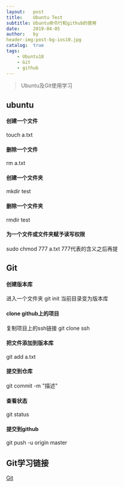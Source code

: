 ```yaml
---
layout:   post
title:    Ubuntu Test
subtitle: Ubuntu命令行和github的使用
date:     2019-04-05
author:   by
header-img:post-bg-ios10.jpg
catalog:  true
tags:
	- Ubuntu18
	- Git
	- github
---
```

>Ubuntu及Git使用学习

## ubuntu
#### 创建一个文件
touch a.txt
#### 删除一个文件
rm a.txt
#### 创建一个文件夹
mkdir test
#### 删除一个文件夹
rmdir test
#### 为一个文件或文件夹赋予读写权限
sudo chmod 777 a.txt
777代表的含义之后再提

## Git
#### 创建版本库
进入一个文件夹
git init
当前目录变为版本库
#### clone github上的项目
复制项目上的ssh链接
git clone ssh
#### 把文件添加到版本库
git add a.txt
#### 提交到仓库
git commit -m "描述"
#### 查看状态
git status
#### 提交到github
git push -u origin master
 
## Git学习链接
[Git](https://www.liaoxuefeng.com/wiki/0013739516305929606dd18361248578c67b8067c8c017b000/ "Git")

